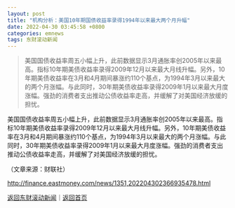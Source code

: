 ```yaml
---
layout: post
title: "机构分析：美国10年期国债收益率录得1994年以来最大两个月升幅"
date: 2022-04-30 03:45:58 +0800
categories: emnews
tags: 东财滚动新闻
---
```

> 美国国债收益率周五小幅上升，此前数据显示3月通胀率创2005年以来最高。指标10年期美债收益率录得2009年12月以来最大月线升幅。另外，10年期美债收益率在3月和4月期间暴涨约110个基点，为1994年3月以来最大的两个月涨幅。与此同时，30年期美债收益率录得2009年1月以来最大月度涨幅。强劲的消费者支出推动公债收益率走高，并缓解了对美国经济放缓的担忧。

<p>美国国债收益率周五小幅上升，此前数据显示3月通胀率创2005年以来最高。指标10年期美债收益率录得2009年12月以来最大月线升幅。另外，10年期美债收益率在3月和4月期间暴涨约110个基点，为1994年3月以来最大的两个月涨幅。与此同时，30年期美债收益率录得2009年1月以来最大月度涨幅。强劲的消费者支出推动公债收益率走高，并缓解了对美国经济放缓的担忧。</p><p class="em_media">（文章来源：财联社）</p>

<http://finance.eastmoney.com/news/1351,202204302366935478.html>

[返回东财滚动新闻](//finews.withounder.com/emnews/)｜[返回首页](//finews.withounder.com/)